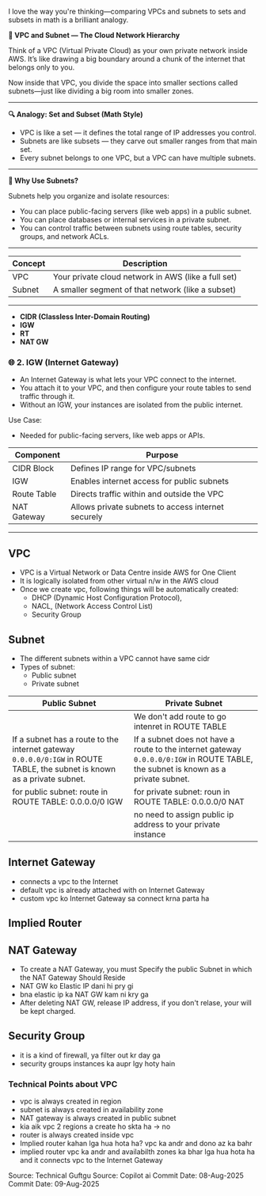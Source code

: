 I love the way you're thinking—comparing VPCs and subnets to sets and subsets in math is a brilliant analogy.

**🧠 VPC and Subnet — The Cloud Network Hierarchy**

Think of a VPC (Virtual Private Cloud) as your own private network inside AWS. It’s like drawing a big boundary around a chunk of the internet that belongs only to you.

Now inside that VPC, you divide the space into smaller sections called subnets—just like dividing a big room into smaller zones.

---

**🔍 Analogy: Set and Subset (Math Style)**

- VPC is like a set — it defines the total range of IP addresses you control.
- Subnets are like subsets — they carve out smaller ranges from that main set.
- Every subnet belongs to one VPC, but a VPC can have multiple subnets.

---

**🧱 Why Use Subnets?**

Subnets help you organize and isolate resources:

- You can place public-facing servers (like web apps) in a public subnet.
- You can place databases or internal services in a private subnet.
- You can control traffic between subnets using route tables, security groups, and network ACLs.


---

|Concept|	Description|
|---|---|
|VPC|	Your private cloud network in AWS (like a full set)|
|Subnet|	A smaller segment of that network (like a subset)|


---

- **CIDR (Classless Inter-Domain Routing)**
- **IGW**
- **RT**
- **NAT GW**





### 🌐 2. IGW (Internet Gateway)
- An Internet Gateway is what lets your VPC connect to the internet.
- You attach it to your VPC, and then configure your route tables to send traffic through it.
- Without an IGW, your instances are isolated from the public internet.

Use Case:
- Needed for public-facing servers, like web apps or APIs.




|Component	|Purpose|
|----------|----------------------------------------|
|CIDR Block|	Defines IP range for VPC/subnets      |
|IGW        |	Enables internet access for public subnets|
|Route Table|	Directs traffic within and outside the VPC|
|NAT Gateway|	Allows private subnets to access internet securely|



---


## VPC
- VPC is a Virtual Network or Data Centre inside AWS for One Client 
- It is logically isolated from other virtual n/w in the AWS cloud
- Once we create vpc, following things will be automatically created:
	 - DHCP (Dynamic Host Configuration Protocol), 
	- NACL, (Network Access Control List)
	- Security Group 



## Subnet

- The different subnets within a VPC cannot have same cidr
- Types of subnet:
    - Public subnet
    - Private subnet
 
|Public Subnet|Private Subnet|
|---|---|
||We don't add route to go intenret in ROUTE TABLE |
|If a subnet has a route to the internet gateway `0.0.0.0/0:IGW` in ROUTE TABLE, the subnet is known as a private subnet. |If a subnet does not have a route to the internet gateway `0.0.0.0/0:IGW` in ROUTE TABLE, the subnet is known as a private subnet. |
|for public subnet: route in ROUTE TABLE: 0.0.0.0/0 IGW |for private subnet: roun in ROUTE TABLE: 0.0.0.0/0 NAT |
||no need to assign public ip address to your private instance |



## Internet Gateway
- connects a vpc to the Internet 
- default vpc is already attached with on Internet Gateway
- custom vpc ko Internet Gateway sa connect krna parta ha

## Implied Router

## NAT Gateway
- To create a NAT Gateway, you must Specify the public Subnet in which the NAT Gateway Should Reside 
- NAT GW ko Elastic IP dani hi pry gi 
- bna elastic ip ka NAT GW kam ni kry ga
- After deleting NAT GW, release IP address, if you don't relase, your will be kept charged.

## Security Group
- it is a kind of firewall, ya filter out kr day ga 
- security groups instances ka aupr lgy hoty hain 


### Technical Points about VPC
- vpc is always created in region
- subnet is always created in availability zone
- NAT gateway is always created in public subnet 
- kia aik vpc 2 regions a create ho skta ha -> no
- router is always created inside vpc
- Implied router kahan lga hua hota ha? vpc ka andr and dono az ka bahr
- implied router vpc ka andr and availabilth zones ka bhar lga hua hota ha and it connects vpc to the Internet Gateway
















Source: Technical Guftgu
Source: Copilot ai
Commit Date: 08-Aug-2025
Commit Date: 09-Aug-2025
